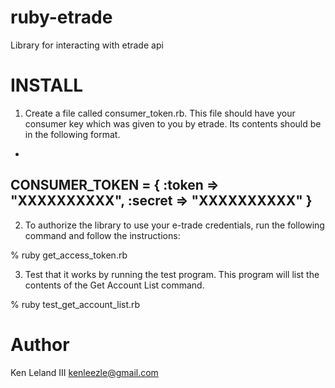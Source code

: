 ruby-etrade
===========

Library for interacting with etrade api

INSTALL
===========

1. Create a file called consumer_token.rb.  This file should have your consumer key which was given to you by etrade.  Its contents should be in the following format.
-
CONSUMER_TOKEN = {
	:token => "XXXXXXXXXX",
	:secret => "XXXXXXXXXX"
}
-

2. To authorize the library to use your e-trade credentials, run the following command and follow the instructions:

% ruby get_access_token.rb

3. Test that it works by running the test program.  This program will list the contents of the Get Account List command.

% ruby test_get_account_list.rb

Author
===========
Ken Leland III
kenleezle@gmail.com
